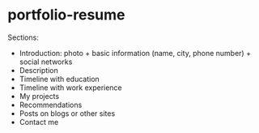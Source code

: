 # portfolio-resume

Sections:

* Introduction: photo + basic information (name, city, phone number) + social networks
* Description
* Timeline with education
* Timeline with work experience
* My projects
* Recommendations
* Posts on blogs or other sites
* Contact me
